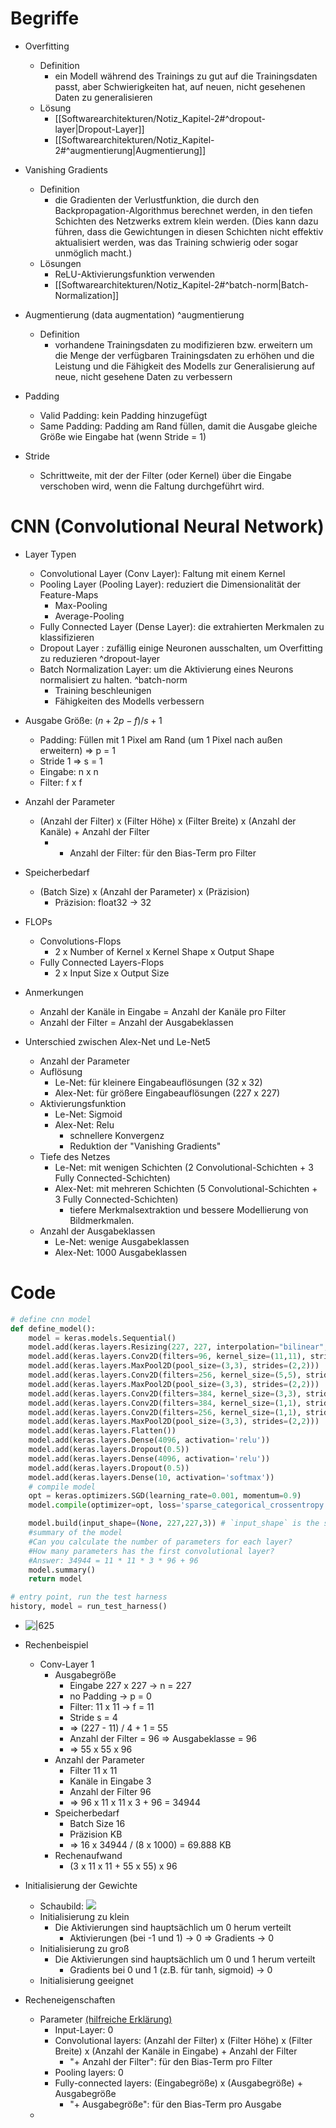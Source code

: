 # Begriffe 
- Overfitting 
	- Definition 
		- ein Modell während des Trainings zu gut auf die Trainingsdaten passt, aber Schwierigkeiten hat, auf neuen, nicht gesehenen Daten zu generalisieren 
	- Lösung 
		- [[Softwarearchitekturen/Notiz_Kapitel-2#^dropout-layer|Dropout-Layer]] 
		- [[Softwarearchitekturen/Notiz_Kapitel-2#^augmentierung|Augmentierung]] 
- Vanishing Gradients 
	- Definition 
		- die Gradienten der Verlustfunktion, die durch den Backpropagation-Algorithmus berechnet werden, in den tiefen Schichten des Netzwerks extrem klein werden. (Dies kann dazu führen, dass die Gewichtungen in diesen Schichten nicht effektiv aktualisiert werden, was das Training schwierig oder sogar unmöglich macht.) 
	- Lösungen 
		- ReLU-Aktivierungsfunktion verwenden 
		- [[Softwarearchitekturen/Notiz_Kapitel-2#^batch-norm|Batch-Normalization]] 

- Augmentierung (data augmentation) ^augmentierung
	- Definition 
		- vorhandene Trainingsdaten zu modifizieren bzw. erweitern um die Menge der verfügbaren Trainingsdaten zu erhöhen und die Leistung und die Fähigkeit des Modells zur Generalisierung auf neue, nicht gesehene Daten zu verbessern 

- Padding 
	- Valid Padding: kein Padding hinzugefügt 
	- Same Padding: Padding am Rand füllen, damit die Ausgabe gleiche Größe wie Eingabe hat (wenn Stride = 1) 
- Stride 
	- Schrittweite, mit der der Filter (oder Kernel) über die Eingabe verschoben wird, wenn die Faltung durchgeführt wird. 

# CNN (Convolutional Neural Network) 
- Layer Typen 
	- Convolutional Layer (Conv Layer): Faltung mit einem Kernel 
	- Pooling Layer (Pooling Layer): reduziert die Dimensionalität der Feature-Maps 
		- Max-Pooling 
		- Average-Pooling 
	- Fully Connected Layer (Dense Layer): die extrahierten Merkmalen zu klassifizieren 
	- Dropout Layer : zufällig einige Neuronen ausschalten, um Overfitting zu reduzieren ^dropout-layer
	- Batch Normalization Layer: um die Aktivierung eines Neurons normalisiert zu halten. ^batch-norm
		- Training beschleunigen 
		- Fähigkeiten des Modells verbessern 

- Ausgabe Größe: $(n + 2p -f)/s + 1$ 
	- Padding: Füllen mit 1 Pixel am Rand (um 1 Pixel nach außen erweitern) $\Rightarrow$ p = 1 
	- Stride 1 $\Rightarrow$ s = 1 
	- Eingabe: n x n 
	- Filter: f x f 
- Anzahl der Parameter 
	- (Anzahl der Filter) x (Filter Höhe) x (Filter Breite) x (Anzahl der Kanäle) + Anzahl der Filter 
		- + Anzahl der Filter: für den Bias-Term pro Filter 
- Speicherbedarf 
	- (Batch Size) x (Anzahl der Parameter) x (Präzision) 
		- Präzision: float32 -> 32 
- FLOPs
	- Convolutions-Flops 
		- 2 x Number of Kernel x Kernel Shape x Output Shape 
	- Fully Connected Layers-Flops 
		- 2 x Input Size x Output Size 
- Anmerkungen 
	- Anzahl der Kanäle in Eingabe = Anzahl der Kanäle pro Filter 
	- Anzahl der Filter = Anzahl der Ausgabeklassen 

- Unterschied zwischen Alex-Net und Le-Net5 
	- Anzahl der Parameter 
	- Auflösung 
		- Le-Net: für kleinere Eingabeauflösungen (32 x 32) 
		- Alex-Net: für größere Eingabeauflösungen (227 x 227) 
	- Aktivierungsfunktion 
		- Le-Net: Sigmoid 
		- Alex-Net: Relu 
			- schnellere Konvergenz 
			- Reduktion der "Vanishing Gradients" 
	- Tiefe des Netzes 
		- Le-Net: mit wenigen Schichten (2 Convolutional-Schichten + 3 Fully Connected-Schichten) 
		- Alex-Net: mit mehreren Schichten (5 Convolutional-Schichten + 3 Fully Connected-Schichten) 
			- tiefere Merkmalsextraktion und bessere Modellierung von Bildmerkmalen. 
	- Anzahl der Ausgabeklassen 
		- Le-Net: wenige Ausgabeklassen 
		- Alex-Net: 1000 Ausgabeklassen 

# Code 
```python
# define cnn model
def define_model():
    model = keras.models.Sequential()
    model.add(keras.layers.Resizing(227, 227, interpolation="bilinear", crop_to_aspect_ratio=False))
    model.add(keras.layers.Conv2D(filters=96, kernel_size=(11,11), strides=(4,4), activation='relu', input_shape=(227,227,3)))
    model.add(keras.layers.MaxPool2D(pool_size=(3,3), strides=(2,2)))
    model.add(keras.layers.Conv2D(filters=256, kernel_size=(5,5), strides=(1,1), activation='relu', padding="same"))
    model.add(keras.layers.MaxPool2D(pool_size=(3,3), strides=(2,2)))
    model.add(keras.layers.Conv2D(filters=384, kernel_size=(3,3), strides=(1,1), activation='relu', padding="same"))
    model.add(keras.layers.Conv2D(filters=384, kernel_size=(1,1), strides=(1,1), activation='relu', padding="same"))
    model.add(keras.layers.Conv2D(filters=256, kernel_size=(1,1), strides=(1,1), activation='relu', padding="same"))
    model.add(keras.layers.MaxPool2D(pool_size=(3,3), strides=(2,2)))
    model.add(keras.layers.Flatten())
    model.add(keras.layers.Dense(4096, activation='relu'))
    model.add(keras.layers.Dropout(0.5))
    model.add(keras.layers.Dense(4096, activation='relu'))
    model.add(keras.layers.Dropout(0.5))
    model.add(keras.layers.Dense(10, activation='softmax'))
    # compile model
    opt = keras.optimizers.SGD(learning_rate=0.001, momentum=0.9)
    model.compile(optimizer=opt, loss='sparse_categorical_crossentropy', metrics=['accuracy'])

    model.build(input_shape=(None, 227,227,3)) # `input_shape` is the shape of the input data, e.g. input_shape = (None, 32, 32, 3)
    #summary of the model
    #Can you calculate the number of parameters for each layer?
    #How many parameters has the first convolutional layer?
    #Answer: 34944 = 11 * 11 * 3 * 96 + 96
    model.summary()
    return model

# entry point, run the test harness
history, model = run_test_harness()
```
- ![|625](https://github.com/ICH-BIN-HXM/images_Softwarearchitekturen/blob/main/Snipaste_2023-11-01_16-27-03.png?raw=)
- Rechenbeispiel 
	- Conv-Layer 1 
		- Ausgabegröße 
			- Eingabe 227 x 227 $\rightarrow$ n = 227 
			- no Padding $\rightarrow$ p = 0
			- Filter: 11 x 11 $\rightarrow$ f = 11 
			- Stride s = 4 
			- $\Rightarrow$ (227 - 11) / 4 + 1 = 55 
			- Anzahl der Filter = 96 $\Rightarrow$ Ausgabeklasse = 96 
			- $\Longrightarrow$ 55 x 55 x 96 
		- Anzahl der Parameter 
			- Filter 11 x 11 
			- Kanäle in Eingabe 3 
			- Anzahl der Filter 96 
			- $\Longrightarrow$ 96 x 11 x 11 x 3 + 96 = 34944 
		- Speicherbedarf 
			- Batch Size 16 
			- Präzision KB 
			- $\Longrightarrow$ 16 x 34944 / (8 x 1000) = 69.888 KB 
		- Rechenaufwand 
			- (3 x 11 x 11 + 55 x 55) x 96 




- Initialisierung der Gewichte 
	- Schaubild: ![](https://github.com/ICH-BIN-HXM/images_Softwarearchitekturen/blob/main/Snipaste_2023-11-09_11-15-21.png?raw=) 
	- Initialisierung zu klein 
		- Die Aktivierungen sind hauptsächlich um 0 herum verteilt 
			- Aktivierungen (bei -1 und 1) -> 0 $\Rightarrow$ Gradients -> 0 
	- Initialisierung zu groß 
		- Die Aktivierungen sind hauptsächlich um 0 und 1 herum verteilt 
			- Gradients bei 0 und 1 (z.B. für tanh, sigmoid) -> 0
	- Initialisierung geeignet 

- Recheneigenschaften 
	- Parameter [(hilfreiche Erklärung)](https://stackoverflow.com/questions/42786717/how-to-calculate-the-number-of-parameters-for-convolutional-neural-network ) 
		- Input-Layer: 0 
		- Convolutional layers: (Anzahl der Filter) x (Filter Höhe) x (Filter Breite) x (Anzahl der Kanäle in Eingabe) + Anzahl der Filter 
			- "+ Anzahl der Filter": für den Bias-Term pro Filter 
		- Pooling layers: 0 
		- Fully-connected layers: (Eingabegröße) x (Ausgabegröße) + Ausgabegröße 
			- "+ Ausgabegröße": für den Bias-Term pro Ausgabe 
	- 